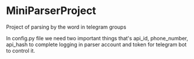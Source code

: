# MiniParserProject
Project of parsing by the word in telegram groups

In config.py file we need two important things that's api_id, phone_number, api_hash to complete logging in parser account and token for telegram bot to control it.
